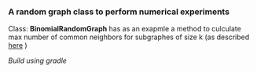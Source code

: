 ### A random graph class to perform numerical experiments

Class: **BinomialRandomGraph** has as an exapmle a method to culculate max number of common neighbors for subgraphes of size k (as described [here](https://arxiv.org/pdf/1804.04430.pdf) )

*Build using gradle*
